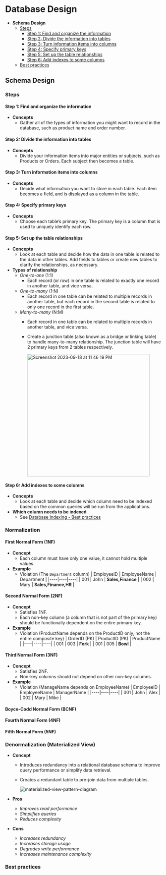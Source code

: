 # Database Design

- [**Schema Design**](#schema-design)
   - [Steps](#steps)
      - [Step 1: Find and organize the information](#step-1-find-and-organize-the-information)
      - [Step 2: Divide the information into tables](#step-2-divide-the-information-into-tables)
      - [Step 3: Turn information items into columns](#step-3-turn-information-items-into-columns)
      - [Step 4: Specify primary keys](#step-4-specify-primary-keys)
      - [Step 5: Set up the table relationships](#step-5-set-up-the-table-relationships)
      - [Step 6: Add indexes to some columns](#step-6-add-indexes-to-some-columns)
   - [Best practices](#best-practices)

## Schema Design
### Steps
#### Step 1: Find and organize the information
- **Concepts**
   - Gather all of the types of information you might want to record in the database, such as product name and order number.
 
#### Step 2: Divide the information into tables
- **Concepts**
   - Divide your information items into major entities or subjects, such as Products or Orders. Each subject then becomes a table.

#### Step 3: Turn information items into columns 
- **Concepts**
   - Decide what information you want to store in each table. Each item becomes a field, and is displayed as a column in the table. 

#### Step 4: Specify primary keys   
- **Concepts**
   - Choose each table’s primary key. The primary key is a column that is used to uniquely identify each row.

#### Step 5: Set up the table relationships 
- **Concepts**
   - Look at each table and decide how the data in one table is related to the data in other tables. Add fields to tables or create new tables to clarify the relationships, as necessary.
- **Types of relationship**
   - *One-to-one* (1:1)
      - Each record (or row) in one table is related to exactly one record in another table, and vice versa.
   - *One-to-many* (1:N)
      - Each record in one table can be related to multiple records in another table, but each record in the second table is related to only one record in the first table.
   - *Many-to-many* (N:M)
      - Each record in one table can be related to multiple records in another table, and vice versa.
      - Create a junction table (also known as a bridge or linking table) to handle many-to-many relationship. The junction table will have 2 primary keys from 2 tables respectively.

        <img width="395" alt="Screenshot 2023-09-18 at 11 46 19 PM" src="https://github.com/wuyichen24/system-design-knowledge/assets/8989447/a1e90152-54b4-487f-b03d-d852546d7087">

#### Step 6: Add indexes to some columns
- **Concepts**
   - Look at each table and decide which column need to be indexed based on the common queries will be run from the applications.
- **Which column needs to be indexed**
   - See [Database Indexing - Best practices](Database_Indexing.md#best-practices)

### Normalization
#### First Normal Form (1NF)
- **Concept**
   - Each column must have only one value, it cannot hold multiple values.
- **Example**
   - Violation (The `Department` column)
     | EmployeeID | EmployeeName | Department |
     |----|----|----|
     | 001 | John | **Sales,Finance** |
     | 002 | Mary | **Sales,Finance,HR** |

#### Second Normal Form (2NF)
- **Concept**
   - Satisfies 1NF.
   - Each non-key column (a column that is not part of the primary key) should be functionally dependent on the entire primary key.
- **Example**
   - Violation (ProductName depends on the ProductID only, not the entire composite key)
     | OrderID (PK) | ProductID (PK) | ProductName |
     |----|----|----|
     | 001 | 003 | **Fork** |
     | 001 | 005 | **Bowl** |

#### Third Normal Form (3NF)
- **Concept**
   - Satisfies 2NF.
   - Non-key columns should not depend on other non-key columns.
- **Example**
   - Violation (ManageName depends on EmployeeName)
     | EmployeeID | EmployeeName | ManagerName |
     |----|----|----|
     | 001 | John | Alex |
     | 002 | Mary | Mike |

#### Boyce-Codd Normal Form (BCNF)
#### Fourth Normal Form (4NF)
#### Fifth Normal Form (5NF) 
### Denormalization (Materialized View)
- **Concept**
   - Introduces redundancy into a relational database schema to improve query performance or simplify data retrieval.
   - Creates a redundant table to pre-join data from multiple tables.
 
     ![materialized-view-pattern-diagram](https://user-images.githubusercontent.com/8989447/154134405-95c792a7-ce84-4b8b-94a9-6dbdf145fb44.png)
     
- **Pros**
   - *Improves read performance*
   - *Simplifies queries*
   - *Reduces complexity*
- **Cons**
   - *Increases redundancy*
   - *Increases storage usage*
   - *Degrades write performance*
   - *Increases maintenance complexity*

### Best practices
